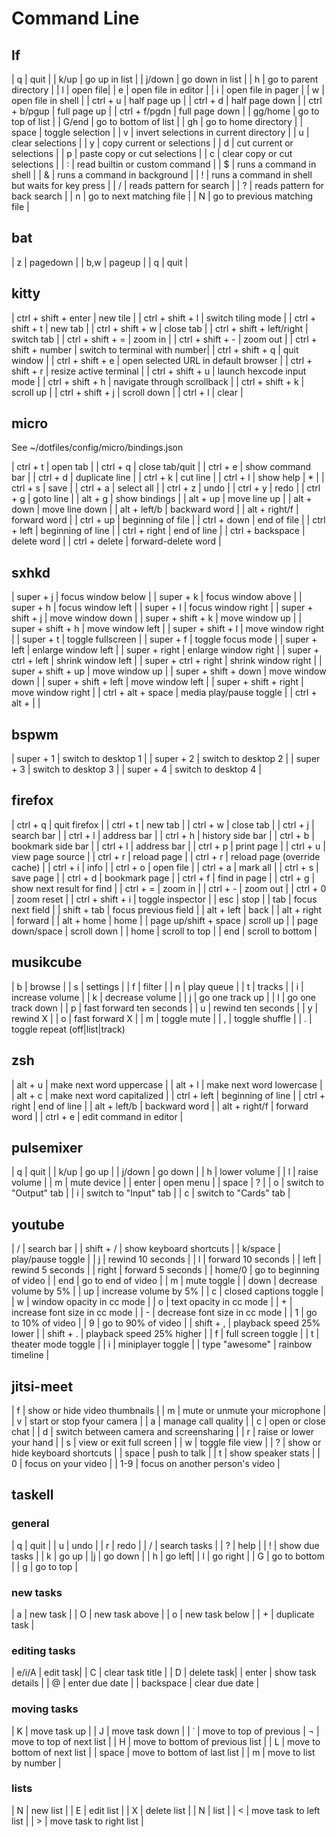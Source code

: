 # Command Line

## lf

| q | quit |
| k/up | go up in list |
| j/down | go down in list |
| h | go to parent directory |
| l | open file|
| e | open file in editor |
| i | open file in pager |
| w | open file in shell |
| ctrl + u | half page up |
| ctrl + d | half page down |
| ctrl + b/pgup | full page up |
| ctrl + f/pgdn | full page down |
| gg/home | go to top of list |
| G/end | go to bottom of list |
| gh | go to home directory |
| space | toggle selection |
| v | invert selections in current directory |
| u | clear selections |
| y | copy current or selections |
| d | cut current or selections |
| p | paste copy or cut selections |
| c | clear copy or cut selections |
| : | read builtin or custom command |
| $ | runs a command in shell |
| & | runs a command in background |
| ! | runs a command in shell but waits for key press |
| / | reads pattern for search |
| ? | reads pattern for back search |
| n | go to next matching file |
| N | go to previous matching file |

## bat

| z | pagedown |
| b,w | pageup |
| q | quit |

## kitty

| ctrl + shift + enter | new tile |
| ctrl + shift + l | switch tiling mode |
| ctrl + shift + t | new tab |
| ctrl + shift + w | close tab |
| ctrl + shift + left/right | switch tab |
| ctrl + shift + = | zoom in |
| ctrl + shift + - | zoom out |
| ctrl + shift + number | switch to terminal with number|
| ctrl + shift + q | quit window |
| ctrl + shift + e | open selected URL in default browser |
| ctrl + shift + r | resize active terminal |
| ctrl + shift + u | launch hexcode input mode |
| ctrl + shift + h | navigate through scrollback |
| ctrl + shift + k | scroll up |
| ctrl + shift + j | scroll down |
| ctrl + l | clear |

## micro

See ~/dotfiles/config/micro/bindings.json

| ctrl + t | open tab |
| ctrl + q | close tab/quit |
| ctrl + e | show command bar |
| ctrl + d | duplicate line |
| ctrl + k | cut line |
| ctrl + l | show help | * |
| ctrl + s | save |
| ctrl + a | select all |
| ctrl + z | undo |
| ctrl + y | redo |
| ctrl + g | goto line |
| alt + g | show bindings |
| alt + up | move line up |
| alt + down | move line down |
| alt + left/b | backward word |
| alt + right/f | forward word |
| ctrl + up | beginning of file |
| ctrl + down | end of file |
| ctrl + left | beginning of line |
| ctrl + right | end of line |
| ctrl + backspace | delete word |
| ctrl + delete | forward-delete word |

## sxhkd

| super + j | focus window below |
| super + k | focus window above |
| super + h | focus window left |
| super + l | focus window right |
| super + shift + j | move window down |
| super + shift + k | move window up |
| super + shift + h | move window left |
| super + shift + l | move window right |
| super + t | toggle fullscreen |
| super + f | toggle focus mode |
| super + left | enlarge window left |
| super + right | enlarge window right |
| super + ctrl + left | shrink window left |
| super + ctrl + right | shrink window right |
| super + shift + up | move window up |
| super + shift + down | move window down |
| super + shift + left | move window left |
| super + shift + right | move window right |
| ctrl + alt + space | media play/pause toggle |
| ctrl + alt +  |  |

## bspwm

| super + 1 | switch to desktop 1 |
| super + 2 | switch to desktop 2 |
| super + 3 | switch to desktop 3 |
| super + 4 | switch to desktop 4 |

## firefox

| ctrl + q | quit firefox |
| ctrl + t | new tab |
| ctrl + w | close tab |
| ctrl + j | search bar |
| ctrl + l | address bar |
| ctrl + h | history side bar |
| ctrl + b | bookmark side bar |
| ctrl + l | address bar |
| ctrl + p | print page |
| ctrl + u | view page source |
| ctrl + r | reload page |
| ctrl + r | reload page (override cache) |
| ctrl + i | info |
| ctrl + o | open file |
| ctrl + a | mark all |
| ctrl + s | save page |
| ctrl + d | bookmark page |
| ctrl + f | find in page |
| ctrl + g | show next result for find |
| ctrl + = | zoom in |
| ctrl + - | zoom out |
| ctrl + 0 | zoom reset |
| ctrl + shift + i | toggle inspector |
| esc | stop |
| tab | focus next field |
| shift + tab | focus previous field |
| alt + left | back |
| alt + right | forward |
| alt + home | home |
| page up/shift + space | scroll up |
| page down/space | scroll down |
| home | scroll to top |
| end | scroll to bottom |

## musikcube
| b | browse |
| s | settings |
| f | filter |
| n | play queue |
| t | tracks |
| i | increase volume |
| k | decrease volume |
| j | go one track up |
| l | go one track down |
| p | fast forward ten seconds |
| u | rewind ten seconds |
| y | rewind X |
| o | fast forward X |
| m | toggle mute |
| , | toggle shuffle |
| . | toggle repeat (off|list|track)

## zsh
| alt + u | make next word uppercase |
| alt + l | make next word lowercase |
| alt + c | make next word capitalized |
| ctrl + left | beginning of line |
| ctrl + right | end of line |
| alt + left/b | backward word |
| alt + right/f | forward word |
| ctrl + e | edit command in editor |

## pulsemixer
| q | quit |
| k/up | go up |
| j/down | go down |
| h | lower volume |
| l | raise volume |
| m | mute device |
| enter | open menu |
| space | ? |
| o | switch to "Output" tab |
| i | switch to "Input" tab |
| c | switch to "Cards" tab |

## youtube

| / | search bar |
| shift + / | show keyboard shortcuts |
| k/space | play/pause toggle |
| j | rewind 10 seconds |
| l | forward 10 seconds |
| left | rewind 5 seconds |
| right | forward 5 seconds |
| home/0 | go to beginning of video |
| end | go to end of video |
| m | mute toggle |
| down | decrease volume by 5% |
| up | increase volume by 5% |
| c | closed captions toggle |
| w | window opacity in cc mode |
| o | text opacity in cc mode |
| + | increase font size in cc mode |
| - | decrease font size in cc mode |
| 1 | go to 10% of video |
| 9 | go to 90% of video |
| shift + , | playback speed 25% lower |
| shift + . | playback speed 25% higher |
| f | full screen toggle |
| t | theater mode toggle |
| i | miniplayer toggle |
| type "awesome" | rainbow timeline |

## jitsi-meet

| f | show or hide video thumbnails |
| m | mute or unmute your microphone |
| v | start or stop fyour camera |
| a | manage call quality |
| c | open or close chat |
| d | switch between camera and screensharing |
| r | raise or lower your hand |
| s | view or exit full screen |
| w | toggle file view |
| ? | show or hide keyboard shortcuts |
| space | push to talk |
| t | show speaker stats |
| 0 | focus on your video |
| 1-9 | focus on another person's video |

## taskell
### general
| q | quit |
| u | undo |
| r | redo |
| / | search tasks |
| ? | help |
| ! | show due tasks |
| k | go up |
|j | go down |
| h | go left|
| l | go right |
| G | go to bottom |
| g | go to top |
### new tasks
| a | new task |
| O | new task above |
| o | new task below |
| + | duplicate task |
### editing tasks
| e/i/A | edit task|
| C | clear task title |
| D | delete task|
| enter | show task details |
| @ | enter due date  |
| backspace | clear due date |
### moving tasks
| K | move task up |
| J | move task down |
| ˙ | move to top of previous 
| ¬ | move to top of next list |
| H | move to bottom of previous list |
| L | move to bottom of next list |
| space | move to bottom of last list |
| m | move to list by number |
### lists
| N | new list |
| E | edit list |
| X | delete list |
| N | list |
| < | move task to left list |
| > | move task to right list |
